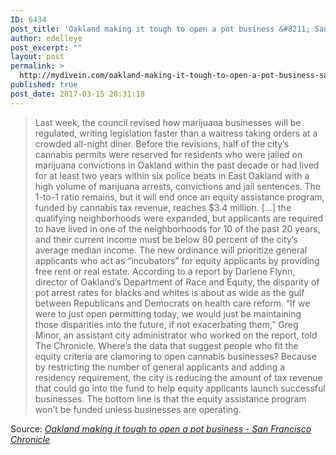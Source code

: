 ```yaml
---
ID: 6434
post_title: 'Oakland making it tough to open a pot business &#8211; San Francisco Chronicle'
author: edelleye
post_excerpt: ""
layout: post
permalink: >
  http://mydivein.com/oakland-making-it-tough-to-open-a-pot-business-san-francisco-chronicle/
published: true
post_date: 2017-03-15 20:31:18
---
```

<blockquote><a href="http://www.sfchronicle.com/news/article/Oakland-making-it-tough-to-open-a-pot-business-10996410.php"><img class="alignnone size-full" src="http://54.210.60.61.xip.io/wp-content/uploads/2017/03/920x1240.jpg" alt="" /></a>Last week, the council revised how marijuana businesses will be regulated, writing legislation faster than a waitress taking orders at a crowded all-night diner. Before the revisions, half of the city’s cannabis permits were reserved for residents who were jailed on marijuana convictions in Oakland within the past decade or had lived for at least two years within six police beats in East Oakland with a high volume of marijuana arrests, convictions and jail sentences. The 1-to-1 ratio remains, but it will end once an equity assistance program, funded by cannabis tax revenue, reaches $3.4 million. [...] the qualifying neighborhoods were expanded, but applicants are required to have lived in one of the neighborhoods for 10 of the past 20 years, and their current income must be below 80 percent of the city’s average median income. The new ordinance will prioritize general applicants who act as “incubators” for equity applicants by providing free rent or real estate. According to a report by Darlene Flynn, director of Oakland’s Department of Race and Equity, the disparity of pot arrest rates for blacks and whites is about as wide as the gulf between Republicans and Democrats on health care reform. “If we were to just open permitting today, we would just be maintaining those disparities into the future, if not exacerbating them,” Greg Minor, an assistant city administrator who worked on the report, told The Chronicle. Where’s the data that suggest people who fit the equity criteria are clamoring to open cannabis businesses? Because by restricting the number of general applicants and adding a residency requirement, the city is reducing the amount of tax revenue that could go into the fund to help equity applicants launch successful businesses. The bottom line is that the equity assistance program won’t be funded unless businesses are operating.</blockquote>
Source: <em><a href="http://www.sfchronicle.com/news/article/Oakland-making-it-tough-to-open-a-pot-business-10996410.php">Oakland making it tough to open a pot business - San Francisco Chronicle</a></em>